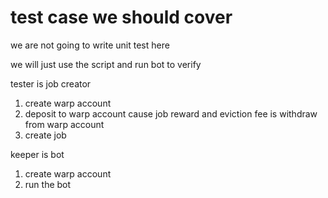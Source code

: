 # test case we should cover
we are not going to write unit test here

we will just use the script and run bot to verify

tester is job creator
1. create warp account 
2. deposit to warp account cause job reward and eviction fee is withdraw from warp account
3. create job

keeper is bot
1. create warp account
2. run the bot
